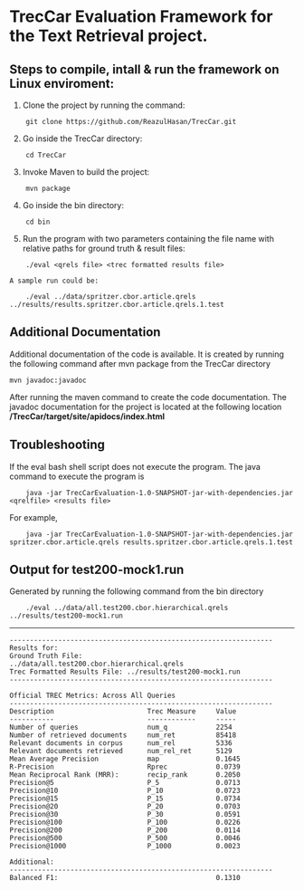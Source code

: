 # TrecCar Evaluation Framework for the Text Retrieval project.

## Steps to compile, intall & run the framework on Linux enviroment:

1. Clone the project by running the command:
```
    git clone https://github.com/ReazulHasan/TrecCar.git
```
2. Go inside the TrecCar directory: 
```
    cd TrecCar
```
3. Invoke Maven to build the project: 
``` 
    mvn package
```
4. Go inside the bin directory: 
```
    cd bin
```
5. Run the program with two parameters containing the file name with relative paths for ground truth & result files: 
```
    ./eval <qrels file> <trec formatted results file>
```
    A sample run could be: 
```
    ./eval ../data/spritzer.cbor.article.qrels ../results/results.spritzer.cbor.article.qrels.1.test
```
## Additional Documentation
Additional documentation of the code is available.  It is created by running the following command after mvn package from the TrecCar directory

    mvn javadoc:javadoc

After running the maven command to create the code documentation.  The javadoc documentation for the project is located at the following location
    **/TrecCar/target/site/apidocs/index.html** 


## Troubleshooting

If the eval bash shell script does not execute the program.  The java command to execute the program is
```
    java -jar TrecCarEvaluation-1.0-SNAPSHOT-jar-with-dependencies.jar <qrelfile> <results file>
```
For example,
```
    java -jar TrecCarEvaluation-1.0-SNAPSHOT-jar-with-dependencies.jar spritzer.cbor.article.qrels results.spritzer.cbor.article.qrels.1.test
```

## Output for test200-mock1.run
Generated by running the following command from the bin directory
```
    ./eval ../data/all.test200.cbor.hierarchical.qrels ../results/test200-mock1.run
```

----------------------------------------------------------

```
-----------------------------------------------------------------
Results for:
Ground Truth File:           ../data/all.test200.cbor.hierarchical.qrels
Trec Formatted Results File: ../results/test200-mock1.run
-----------------------------------------------------------------

Official TREC Metrics: Across All Queries
-----------------------------------------------------------------
Description                       Trec Measure     Value
-----------                       ------------     -----
Number of queries                 num_q            2254
Number of retrieved documents     num_ret          85418
Relevant documents in corpus      num_rel          5336
Relevant documents retrieved      num_rel_ret      5129
Mean Average Precision            map              0.1645
R-Precision                       Rprec            0.0739
Mean Reciprocal Rank (MRR):       recip_rank       0.2050
Precision@5                       P_5              0.0713
Precision@10                      P_10             0.0723
Precision@15                      P_15             0.0734
Precision@20                      P_20             0.0703
Precision@30                      P_30             0.0591
Precision@100                     P_100            0.0226
Precision@200                     P_200            0.0114
Precision@500                     P_500            0.0046
Precision@1000                    P_1000           0.0023

Additional:
-----------------------------------------------------------------
Balanced F1:                                       0.1310
